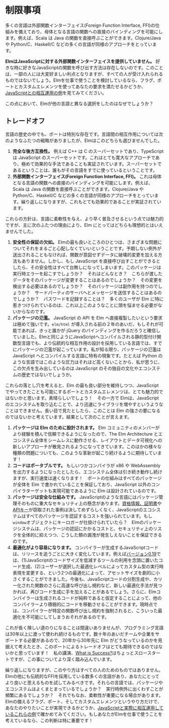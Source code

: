 <!--
# The Limits of Elm/JS Interop
-->
# 制限事項

<!-- 
Many languages have a Foreign Function Interface (FFI) that allows direct bindings functions in the host language. For example, Scala can call Java functions directly. Same with Clojure/Java, Python/C, Haskell/C, and many others.
-->

多くの言語は外部関数インターフェイス(Foreign Function Interface, FFI)の仕組みを備えており、母体となる言語の関数への直接のバインディングを可能にします。例えば、Scala は Java の関数を直接呼ぶことができます。Clojure/Java や Python/C、Haskell/C などの多くの言語が同様のアプローチをとっています。

<!-- 
**Elm does not have a traditional Foreign Function Interface with JavaScript.** It is not possible to call arbitrary JavaScript functions at any time. This has tradeoffs that some people really love, but it is not for everyone! If you are evaluating Elm for commercial use, I highly encourage you to look through [these interop examples](https://github.com/elm-community/js-integration-examples) to get a feeling for whether flags, ports, and custom elements can cover everything you need. -->

**ElmはJavaScriptに対する外部関数インターフェイスを提供していません。** 好きな時に好きなJavaScriptの関数を呼び出す方法は存在しないのです。このことは、一部の人には大変好ましい利点となりますが、すべての人が受け入れられるものではないでしょう。Elmを仕事で使うことを検討しているなら、フラグ、ポートとカスタムエレメンツを使ってあなたの要求を満たせるかどうか、[JavaScriptとの相互運用の例](https://github.com/elm-community/js-integration-examples)を見てみてください。

<!--
Why does Elm make a different choice than other languages on this?
-->

この点において、Elmが他の言語と異なる選択をしたのはなぜでしょうか？

<!--
## Tradeoffs
-->
## トレードオフ

<!--
Ports are somewhat of an outlier in the history of languages. There are two common interop strategies, and Elm did neither of them:
-->

言語の歴史の中でも、ポートは特別な存在です。言語間の相互作用については次のようなふたつの戦略がありましたが、Elmはこのどちらも選びませんでした。

<!--
1. **Full backwards compatibility.** For example, C++ is a superset of C, and TypeScript is a superset of JavaScript. This is the most permissive approach, and it has proven extremely effective. By definition, everyone is using your language already.
2. **Foreign function interface (FFI)** This allows direct bindings to functions in the host language. For example, Scala can call Java functions directly. Same with Clojure/Java, Python/C, Haskell/C, and many others. Again, this has proven quite effective.

These paths are attractive for faster adoption and greater flexibility, but they are not ideal for Elm for two main reasons:
-->

1. **完全な後方互換性。** 例えば C++ は C のスーパーセットであり、TypeScript は JavaScript のスーパーセットです。これはとても寛大なアプローチであり、極めて効果的な手法であることも実証されています。スーパーセットであるということは、誰もがその言語をすでに使っているということです。
2. **外部関数インターフェイス(Foreign Function Interface, FFI)。** これは母体となる言語の関数への直接のバインディングを可能にします。例えば、Scala は Java の関数を直接呼ぶことができます。Clojure/Java や Python/C、Haskell/C などの多くの言語が同様のアプローチをとっています。繰り返しになりますが、これもとても効果的であることが実証されています。

これらの方針は、言語に柔軟性を与え、より早く普及させるという点では魅力的ですが、主に次のふたつの理由により、Elm にとってはどちらも理想的とはいえませんでした。

<!--
1. **Losing Guarantees.** One of the best things about Elm is that there are entire categories of problems you just do not have to worry about. There are no surprise exceptions to catch, and functions cannot mutate data in surprising ways. I think this is the core value of Elm over alternative languages, but if we can call JS directly, all that goes away. Does this package produce runtime exceptions? When? Will it mutate the values I give to it? Do I need to detect that? Does the package have side-effects? Will it send messages to some 3rd party servers? Log passwords? A decent chunk of Elm users are drawn to the language specifically because they do not have to think like that anymore.
2. **Package Flooding.** There is quite high demand to directly copy JavaScript APIs into Elm. In the two years before `elm/html` existed, I am sure someone would have contributed jQuery bindings if it was possible. This has already happened in the typed functional languages that compile to JS, but have more traditional interop designs. As far as I know, package flooding is somewhat unique to compile-to-JS languages. The pressure is not nearly as high in Python for example, so I think that downside is a product of the unique culture and history of the JavaScript ecosystem.
-->
1. **安全性の保証の欠如。** Elmの最も良いところのひとつは、さまざまな問題についてそれをまるごと心配しなくていいということです。予期しない例外が送出されることもなければ、関数が意図せずデータに破壊的変更を加える方法もありません。しかし、もし JavaScript を直接呼び出すことができるとしたら、その安全性はすべて台無しになってしまいます。このパッケージは実行時エラーを起こすでしょうか？　それはどんなとき？　こちらが渡したデータをそのパッケージが変更することはあるのでしょうか？　その変更を検出する必要はあるのでしょうか？　そのパッケージは副作用を持つのでしょうか？　サードパーティのサーバへとメッセージを送信することはあるのでしょうか？　パスワードを記録することは？　多くのユーザが Elm に特に惹きつけられているのは、これ以上このようなことに頭を悩ませる必要がないからなのです。
2. **パッケージの氾濫。** JavaScript の API を Elm へ直接複製したいという要求は極めて強いです。`elm/html` が導入される前の２年のあいだ、もしそれが可能であれば、きっと誰かが jQuery のバインディングを作るだろうと確信していました。Elmと同じようにJavaScriptへコンパイルされる静的型付け関数型言語でも、より伝統的な相互作用の設計を採用している言語では、すでにパッケージの氾濫が起こっています。私が知る限り、パッケージの氾濫は JavaScript へとコンパイルする言語に特有の現象です。たとえば Python のような言語ではこのような圧力はそれほど高くないことから、私が思うに、この欠点を生み出しているのは JavaScript のその独自の文化やエコシステムの歴史ではないでしょうか。

<!--
Given these pitfalls, ports and custom elements are attractive because they let you get things done in JavaScript while preserving the best parts of Elm. Great! On the flip side, it means Elm cannot piggyback on the JS ecosystem to gain more libraries more quickly. If you take a longer-view, I think this is actually a key strength. As a result:
-->

これらの落とし穴を考えると、Elm の最も良い部分を維持しつつ、JavaScript でやってきたことも可能にするポートとカスタムエレメンツは、とても魅力的ではないかと思います。素晴らしいでしょう！　その一方で Elmは、JavaScript のエコシステムを取り込むことで、より迅速にライブラリを増やすというようなことはできません。長い目で見たとしたら、このことは Elm の強さの要になるのではないかと考えています。結果として次のことが言えます。

<!--
1. **Packages are designed for Elm.** As members of the Elm community get more experience and confidence, we are starting to see fresh approaches to layout and data visualization that work seamlessly with The Elm Architecture and the overall ecosystem. I expect this to keep happening with other sorts of problems!
2. **Code is portable.** If the compiler someday produces x86 or WebAssembly, the whole ecosystem just keeps working, but faster! Ports guarantee that all packages are written entirely in Elm, and Elm itself was designed such that other non-JS compiler targets are viable.
3. **Packages are more secure.** Languages like JavaScript have serious security concerns with packages. Reports of [stealing credentials](https://www.bleepingcomputer.com/news/security/compromised-javascript-package-caught-stealing-npm-credentials/) and [stealing API keys](https://winbuzzer.com/2020/01/14/microsoft-discovers-an-npm-package-thats-been-stealing-unix-user-data-xcxwbn/) are not uncommon, imposing a permanent auditing cost on all packages. Do they add a keylogger to `window`? Elm packages can guarantee that entire categories of exploits just cannot happen, reducing auditing cost and security risks overall.
4. **Optimization is easier.** The style of generated code has changed significantly from release to release in the past. For example, the [0.19 release](https://elm-lang.org/news/small-assets-without-the-headache) was able to dramatically reduce asset size by (1) generating code in a way that works better with JavaScript minifiers and (2) using different runtime representations of custom types depending on your optimization level. I expect it will change again for code slicing or if we find a faster calling convention for currying. Furthermore, the compiler can safely assume that all code is pure, which may allow it to move code around more aggressively than other compilers. Locking into a specific calling convention now is likely to make some of these optimizations impossible. -->
1. **パッケージは Elm のために設計されます。** Elm コミュニティのメンバーがより経験を積んで信頼できるようになったので、The Elm Architecture とエコシステム全体をシームレスに動作させる、レイアウトとデータ可視化への新しいアプローチが散見されるようになってきています。このほかの様々な種類の問題についても、このような革新が起こり続けるように期待しています！
2. **コードはポータブルです。** もしいつかコンパイラが x86 や WebAssembly を出力するようになったとしたら、エコシステム全体は引き続き動作し続けますが、実行速度は速くなります！　ポートの仕組みはすべてのパッケージが全体を Elm で書かれていることを保証しており、JavaScript 以外のコンパイラターゲットも実現可能であるように Elm は設計されているのです。
3. **パッケージは安全な仕組みです。** JavaScriptのような言語にはパッケージ管理そのものに重大なセキュリティ上の懸念があります。[資格情報、証明書](https://www.bleepingcomputer.com/news/security/compromised-javascript-package-caught-stealing-npm-credentials/)や[APIキー](https://winbuzzer.com/2020/01/14/microsoft-discovers-an-npm-package-thats-been-stealing-unix-user-data-xcxwbn/)が窃取された事例は決してめずらしくなく、JavaScriptのエコシステムはすべてのパッケージを認証するコストを強いられています。もし`window`オブジェクトにキーロガーが仕掛けられていたら？　Elmのパッケージシステムは、パッケージの認証にかかるコストと、セキュリティ上のリスクを全体的に抑えつつ、こうした類の漏洩が発生しえないことを保証できるのです。
4. **最適化がより容易になります。** コンパイラーが生成するJavaScriptコードは、リリースを追うごとに大きく変化しています。例えば[バージョン0.19](https://elm-lang.org/news/small-assets-without-the-headache)では、(1)JavaScriptのコードサイズを低減するツールの利用を念頭に置いたコード生成、(2)ユーザーが選択した最適化レベルによってカスタム型の実行時表現を変更する、という2つの最適化によって、アセットサイズを劇的に小さくすることができました。今後も、JavaScriptコードの分割生成や、カリー化された関数のさらに高速な呼び出し規約など、新しい最適化手法が見つかれば、再びコード生成に手を加えることがあるでしょう。さらに、Elmコンパイラーは生成されるコードが純粋であると仮定することによって、他のコンパイラーより積極的にコードを移動させることができます。現時点では、コンパイラーが特定の関数呼び出し規約を強制されると、こういった最適化を不可能にしてしまうおそれがあるのです。

<!--
This is definitely a longer and harder path, but languages live for 30+ years. They have to support teams and companies for decades, and when I think about what Elm will look like in 20 or 30 years, I think the trade-offs that come with ports look really promising! My talk [What is Success?](https://youtu.be/uGlzRt-FYto) starts a little slow, but it gets into this a bit more!
-->

これが長く険しい道のりになることは間違いありませんが、プログラミング言語は30年以上に渡って使われ続けるものです。数十年のあいだチームや企業をサポートする必要があるので、20年から30年先に Elm がどうなっているのかを見据えて考えたとき、このポートによるトレードオフはとても期待できるのではないかと思っています！　私の講演、[What is Success?](https://youtu.be/uGlzRt-FYto)はちょっとスロースタートですが、この事についてより深く踏み込んでいます。

<!--
And again, this path is not for everyone! There are many alternative languages that have a traditional FFI instead, and I encourage you to look into those languages if you think that path might be better. Is the package ecosystem as cohesive? Do you get runtime exceptions more often? Maybe, but maybe the extra flexibility is worth it for you. So I encourage you to take a look at [these interop examples](https://github.com/elm-community/js-integration-examples) to decide if flags, ports, and custom elements will cover everything you need. This is especially important if you are considering Elm for commercial use!
-->

繰り返しになりますが、このやり方はすべての人のためのものではありません。Elmの他にも伝統的なFFIを採用している数多くの言語があり、あなたにとってより良いと思えるものを試してみるべきです。それらの言語では、パッケージやエコシステムはよくまとまっているでしょうか？　実行時例外に出くわすことが頻繁にあるでしょうか？　それでもなお、柔軟性が重要になる場合があります。Elmの備えるフラグ、ポート、そしてカスタムエレメンツというやり方だけで、あなたのやりたいことが実現できるかどうか、[JavaScriptと実際に相互運用しているこれらの例](https://github.com/elm-community/js-integration-examples)で確かめてみてください。もしあなたがElmを仕事で使うことを考えているなら、この判断は特に重要です！